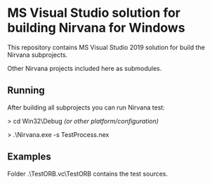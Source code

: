 # MS Visual Studio solution for building Nirvana for Windows

This repository contains MS Visual Studio 2019 solution for build the Nirvana subprojects.

Other Nirvana projects included here as submodules.

## Running

After building all subprojects you can run Nirvana test:

\> cd Win32\Debug *(or other platform/configuration)*

\> .\Nirvana.exe -s TestProcess.nex

## Examples

Folder .\TestORB.vc\TestORB contains the test sources.

